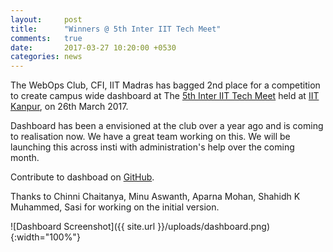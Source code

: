 ```yaml
---
layout:     post
title:      "Winners @ 5th Inter IIT Tech Meet"
comments:   true
date:       2017-03-27 10:20:00 +0530
categories: news
---
```


The WebOps Club, CFI, IIT Madras has bagged 2nd place for a competition to create campus wide dashboard at The [5th Inter IIT Tech Meet][inter-iit] held at [IIT Kanpur][iit-kanpur], on 26th March 2017.

Dashboard has been a envisioned at the club over a year ago and is coming to realisation now. We have a great team working on this. We will be launching this across insti with administration's help over the coming month.

Contribute to dashboad on [GitHub][github-repo].

Thanks to Chinni Chaitanya, Minu Aswanth, Aparna Mohan, Shahidh K Muhammed, Sasi for working on the initial version.

![Dashboard Screenshot]({{ site.url }}/uploads/dashboard.png){:width="100%"}

[inter-iit]: http://interiit.tech
[github-repo]: https://github.com/The-WebOps-Club/insti-dashboard
[iit-kanpur]: http://iitk.ac.in/
